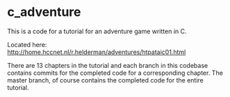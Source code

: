 # c_adventure
This is a code for a tutorial for an adventure game written in C.

Located here: http://home.hccnet.nl/r.helderman/adventures/htpataic01.html


There are 13 chapters in the tutorial and each branch in this codebase contains commits
for the completed code for a corresponding chapter.  The master branch, of course contains the completed code
for the entire tutorial.
